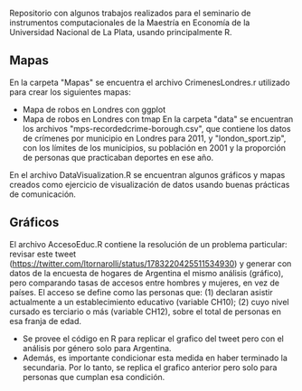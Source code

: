 Repositorio con algunos trabajos realizados para el seminario de instrumentos computacionales de la Maestría en Economía de la Universidad Nacional de La Plata, usando principalmente R.

## Mapas

En la carpeta "Mapas" se encuentra el archivo CrimenesLondres.r utilizado para crear los siguientes mapas:
- Mapa de robos en Londres con ggplot 
- Mapa de robos en Londres con tmap 
En la carpeta "data" se encuentran los archivos "mps-recordedcrime-borough.csv", que contiene los datos de crímenes por municipio en Londres para 2011, y "london_sport.zip", con los límites de los municipios, su población en 2001 y la proporción de personas que practicaban deportes en ese año.

En el archivo DataVisualization.R se encuentran algunos gráficos y mapas creados como ejercicio de visualización de datos usando buenas prácticas de comunicación.

## Gráficos
El archivo AccesoEduc.R contiene la resolución de un problema particular: revisar este tweet (https://twitter.com/ltornarolli/status/1783220425511534930) y generar con datos de la encuesta de hogares de Argentina el mismo análisis (gráfico), pero comparando tasas de accesos entre hombres y mujeres, en vez de países. El acceso se define como las personas que: (1) declaran asistir actualmente a un establecimiento educativo (variable CH10); (2) cuyo nivel cursado es terciario o más (variable CH12), sobre el total de personas en esa franja de edad.
- Se provee el código en R para replicar el grafico del tweet pero con el análisis por género solo para Argentina.
- Además, es importante condicionar esta medida en haber terminado la secundaria. Por lo tanto, se replica el grafico anterior pero solo para personas que cumplan esa condición.
